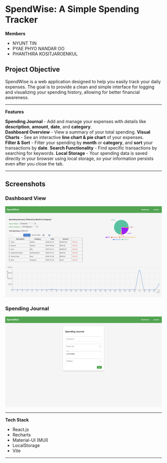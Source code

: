 # SpendWise: A Simple Spending Tracker
 **Members** 
 - NYUNT TIN
 - PYAE PHYO NANDAR OO
 - PHANTHIRA KOSITJAROENKUL
 
## Project Objective
 
SpendWise is a web application designed to help you easily track your daily expenses. The goal is to provide a clean and simple interface for logging and visualizing your spending history, allowing for better financial awareness.

---

**Features**
 
**Spending Journal** - Add and manage your expenses with details like **description**, **amount**, **date**, and **category**.  
**Dashboard Overview** - View a summary of your total spending.
**Visual Charts** - See an interactive **line chart & pie chart** of your expenses.  
**Filter & Sort** - Filter your spending by **month** or **category**, and **sort** your transactions by **date**.
 **Search Functionality** - Find specific transactions by searching for keywords.
**Local Storage** - Your spending data is saved directly in your browser using local storage, so your information persists even after you close the tab.
 
---

## Screenshots

### Dashboard View
![Dashboard Screenshot](screenshots/dashboard.png)

### Spending Journal
![Journal Screenshot](screenshots/journal.png)

---

**Tech Stack**

- React.js 
- Recharts 
- Material-UI (MUI) 
- LocalStorage 
- Vite 

---